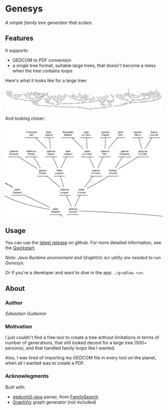 # Genesys

*A simple family tree generator that scales.*

## Features

It supports:
* GEDCOM to PDF conversion
* a single tree format, suitable large trees, that doesn't become a mess when the tree contains loops

Here's what it looks like for a large tree:

![](screenshots/global_tree.png)

And looking closer:

![](screenshots/tree_detail.png)

## Usage

You can use the [latest release](https://github.com/mrlem/genesys/releases/latest) on github.
For more detailed information, see the [Quickstart](doc/QUICKSTART.md).

*Note: Java Runtime environment and GraphViz `dot` utility are needed to run Genesys.*

Or if you're a developer and want to dive in the app: `./gradlew run`.

## About

### Author

*Sébastien Guillemin*

### Motivation

I just couldn't find a free tool to create a tree without limitations in terms of number of generations, that still
looked decent for a large tree (500+ persons), and that handled family loops like I wanted.

Also, I was tired of
importing my GEDCOM file in every tool on the planet, when all I wanted was to create a PDF.

### Acknowlegments

Built with:
* [gedcom5-java](https://github.com/FamilySearch/gedcom5-java) parser, from [FamilySearch](https://github.com/FamilySearch/).
* [GraphViz](https://graphviz.org/) graph generator (not included)
